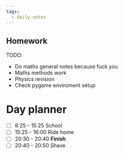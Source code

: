 ```yaml
---
tags:
  - daily-notes
---
```

## Homework 

TODO:
- Do maths general notes because fuck you
- Maths methods work
- Physics revision
- Check pygame enviroment setup

# Day planner

- [ ] 8:25 - 15:25 School
- [ ] 15:25 - 16:00 Ride home
- [ ]  20:30 - 20:40 **Finish**
- [ ] 20:40 - 20:50 Shave
